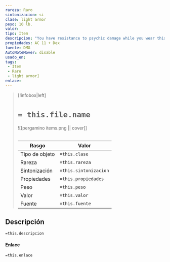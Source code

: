 ```yaml
---
rareza: Raro
sintonizacion: si
clase: light armor
peso: 10 lb.
valor: 
tipo: Item
descripcion: "You have resistance to psychic damage while you wear this armor.The breastplate and shoulder protectors of this armor are made of leather that has been stiffened by being boiled in oil. The rest of the armor is made of softer and more flexible materials."
propiedades: AC 11 + Dex
fuente: DMG
AutoNoteMover: disable
usado_en:  
tags: 
 - Item
 - Raro
 - light armor]
enlace: 
---
```


> [!infobox|left]
>  # `= this.file.name`
> ![[pergamino items.png || cover]]
> ######   
> |Rasgo | Valor |
> | --- | --- |
> | Tipo de objeto| `=this.clase`|
>  | Rareza| `=this.rareza`|
> | Sintonización | `=this.sintonizacion` |
> | Propiedades | `=this.propiedades` |
>  | Peso | `=this.peso` |
> | Valor | `=this.valor` |
> | Fuente | `=this.fuente` |


## Descripción
`=this.descripcion`

#### Enlace
`=this.enlace`